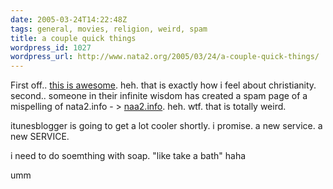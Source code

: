 ```yaml
---
date: 2005-03-24T14:22:48Z
tags: general, movies, religion, weird, spam
title: a couple quick things
wordpress_id: 1027
wordpress_url: http://www.nata2.org/2005/03/24/a-couple-quick-things/
---
```


First off.. <a href="http://nata2.info/humor/movies/pope-lays-an-egg.wmv">this is awesome</a>. heh. that is exactly how i feel about christianity. second.. someone in their infinite wisdom has created a spam page of a mispelling of nata2.info - > <a href="http://naa2.info/">naa2.info</a>. heh. wtf. that is totally weird. 

itunesblogger is going to get a lot cooler shortly.  i promise. a new service. a new SERVICE.

i need to do soemthing with soap. "like take a bath" haha

umm 
